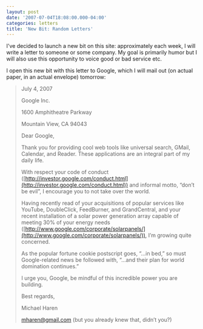 ```yaml
---
layout: post
date: '2007-07-04T18:08:00.000-04:00'
categories: letters
title: 'New Bit: Random Letters'
---
```


I've decided to launch a new bit on this site: approximately each week, I will write a letter to someone or some company. My goal is primarily humor but I will also use this opportunity to voice good or bad service etc.

I open this new bit with this letter to Google, which I will mail out (on actual paper, in an actual envelope) tomorrow:

<blockquote>July 4, 2007

Google Inc.

1600 Amphitheatre Parkway

Mountain View, CA 94043

Dear Google,

Thank you for providing cool web tools like universal search, GMail, Calendar, and Reader. These applications are an integral part of my daily life.

With respect your code of conduct ([http://investor.google.com/conduct.html](http://investor.google.com/conduct.html)) and informal motto, “don’t be evil”, I encourage you to not take over the world.

Having recently read of your acquisitions of popular services like YouTube, DoubleClick, FeedBurner, and GrandCentral, and your recent installation of a solar power generation array capable of meeting 30% of your energy needs ([http://www.google.com/corporate/solarpanels/](http://www.google.com/corporate/solarpanels/)), I’m growing quite concerned.

As the popular fortune cookie postscript goes, “...in bed,” so must Google-related news be followed with, “...and their plan for world domination continues.”

I urge you, Google, be mindful of this incredible power you are building.

Best regards,

Michael Haren

mharen@gmail.com (but you already knew that, didn’t you?)</blockquote>